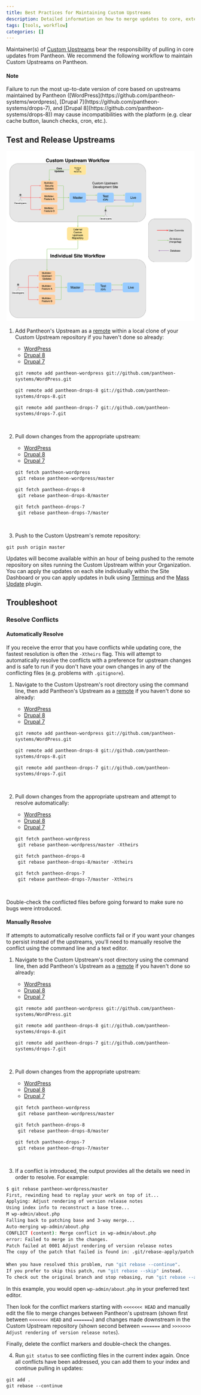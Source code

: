 ```yaml
---
title: Best Practices for Maintaining Custom Upstreams
description: Detailed information on how to merge updates to core, extensions, and themes running on Pantheon.
tags: [tools, workflow]
categories: []
---
```

Maintainer(s) of [Custom Upstreams](/docs/custom-upstream) bear the responsibility of pulling in core updates from Pantheon. We recommend the following workflow to maintain Custom Upstreams on Pantheon.

<div class="alert alert-info">
<h4 class="info">Note</h4>
<p markdown="1">Failure to run the most up-to-date version of core based on upstreams maintained by Pantheon ([WordPress](https://github.com/pantheon-systems/wordpress), [Drupal 7](https://github.com/pantheon-systems/drops-7), and [Drupal 8](https://github.com/pantheon-systems/drops-8)) may cause incompatibilities with the platform (e.g. clear cache button, launch checks, cron, etc.).</p>
</div>

## Test and Release Upstreams

![Upstream Workflow](/source/docs/assets/images/custom-upstream-workflow-chart.png)

1. Add Pantheon's Upstream as a [remote](https://git-scm.com/docs/git-remote) within a local clone of your Custom Upstream repository if you haven't done so already:

    <!-- Nav tabs -->
    <ul class="nav nav-tabs" role="tablist">
      <li id="wptab1" role="presentation" class="active"><a href="#wp1" aria-controls="wp1" role="tab" data-toggle="tab">WordPress</a></li>
      <li id="d8tab1" role="presentation"><a href="#d81" aria-controls="d81" role="tab" data-toggle="tab">Drupal 8</a></li>
      <li id="d7tab1" role="presentation"><a href="#d71" aria-controls="d71" role="tab" data-toggle="tab">Drupal 7</a></li>
    </ul>

    <!-- Tab panes -->
    <div class="tab-content">
    <div role="tabpanel" class="tab-pane active" id="wp1">
    <pre id="git-pull-wp"><code class="command nohighlight" data-lang="bash">git remote add pantheon-wordpress git://github.com/pantheon-systems/WordPress.git</code></pre>
    </div>
    <div role="tabpanel" class="tab-pane" id="d81">
    <pre id="git-pull-drops-8"><code class="command nohighlight" data-lang="bash">git remote add pantheon-drops-8 git://github.com/pantheon-systems/drops-8.git</code></pre>
    </div>
    <div role="tabpanel" class="tab-pane" id="d71">
    <pre id="git-pull-drops-7"><code class="command nohighlight" data-lang="bash">git remote add pantheon-drops-7 git://github.com/pantheon-systems/drops-7.git</code></pre>
    </div>
    </div><br>

2. Pull down changes from the appropriate upstream:

     <!-- Nav tabs -->
     <ul class="nav nav-tabs" role="tablist">
     <li role="presentation" class="active"><a href="#wp" aria-controls="wp" role="tab" data-toggle="tab">WordPress</a></li>
     <li role="presentation"><a href="#d8" aria-controls="d8" role="tab" data-toggle="tab">Drupal 8</a></li>
     <li role="presentation"><a href="#d7" aria-controls="d7" role="tab" data-toggle="tab">Drupal 7</a></li>
     </ul>

     <!-- Tab panes -->
     <div class="tab-content">
     <div role="tabpanel" class="tab-pane active" id="wp">
     <pre><code class="bash hljs">git fetch pantheon-wordpress
    git rebase pantheon-wordpress/master</code></pre>
     </div>
     <div role="tabpanel" class="tab-pane" id="d8">
     <pre><code class="bash hljs">git fetch pantheon-drops-8
    git rebase pantheon-drops-8/master</code></pre>
     </div>
     <div role="tabpanel" class="tab-pane" id="d7">
     <pre><code class="bash hljs">git fetch pantheon-drops-7
    git rebase pantheon-drops-7/master</code></pre>
     </div>
     </div><br>

3. Push to the Custom Upstream's remote repository:

  ```nohighlight
  git push origin master
  ```

Updates will become available within an hour of being pushed to the remote repository on sites running the Custom Upstream within your Organization. You can apply the updates on each site individually within the Site Dashboard or you can apply updates in bulk using [Terminus](/docs/terminus) and the [Mass Update](/docs/terminus/examples/#mass-update) plugin.


## Troubleshoot

### Resolve Conflicts
#### Automatically Resolve
If you receive the error that you have conflicts while updating core, the fastest resolution is often the `-Xtheirs` flag. This will attempt to automatically resolve the conflicts with a preference for upstream changes and is safe to run if you don't have your own changes in any of the conflicting files (e.g. problems with `.gitignore`).

1. Navigate to the Custom Upstream's root directory using the command line, then add Pantheon's Upstream as a [remote](https://git-scm.com/docs/git-remote) if you haven't done so already:

    <!-- Nav tabs -->
    <ul class="nav nav-tabs" role="tablist">
      <li id="wptab-1xtheirs" role="presentation" class="active"><a href="#wp-1xtheirs" aria-controls="wp-1xtheirs" role="tab" data-toggle="tab">WordPress</a></li>
      <li id="d8tab-1xtheirs" role="presentation"><a href="#d8-1xtheirs" aria-controls="d8-1xtheirs" role="tab" data-toggle="tab">Drupal 8</a></li>
      <li id="d7tab-1xtheirs" role="presentation"><a href="#d7-1xtheirs" aria-controls="d7-1xtheirs" role="tab" data-toggle="tab">Drupal 7</a></li>
    </ul>

    <!-- Tab panes -->
    <div class="tab-content">
    <div role="tabpanel" class="tab-pane active" id="wp-1xtheirs">
    <pre id="git-pull-wp"><code class="command nohighlight" data-lang="bash">git remote add pantheon-wordpress git://github.com/pantheon-systems/WordPress.git</code></pre>
    </div>
    <div role="tabpanel" class="tab-pane" id="d8-1xtheirs">
    <pre id="git-pull-drops-8"><code class="command nohighlight" data-lang="bash">git remote add pantheon-drops-8 git://github.com/pantheon-systems/drops-8.git</code></pre>
    </div>
    <div role="tabpanel" class="tab-pane" id="d7-1xtheirs">
    <pre id="git-pull-drops-7"><code class="command nohighlight" data-lang="bash">git remote add pantheon-drops-7 git://github.com/pantheon-systems/drops-7.git</code></pre>
    </div>
    </div><br>

2. Pull down changes from the appropriate upstream and attempt to resolve automatically:

    <!-- Nav tabs -->
    <ul class="nav nav-tabs" role="tablist">
      <li role="presentation" class="active"><a href="#wp-xtheirs" aria-controls="wp-xtheirs" role="tab" data-toggle="tab">WordPress</a></li>
      <li role="presentation"><a href="#d8-xtheirs" aria-controls="d8-xtheirs" role="tab" data-toggle="tab">Drupal 8</a></li>
      <li role="presentation"><a href="#d7-xtheirs" aria-controls="d7-xtheirs" role="tab" data-toggle="tab">Drupal 7</a></li>
    </ul>

    <!-- Tab panes -->
    <div class="tab-content">
      <div role="tabpanel" class="tab-pane active" id="wp-xtheirs">
      <pre><code>git fetch pantheon-wordpress
    git rebase pantheon-wordpress/master -Xtheirs</code></pre>
      </div>
      <div role="tabpanel" class="tab-pane" id="d8-xtheirs">
      <pre><code>git fetch pantheon-drops-8
    git rebase pantheon-drops-8/master -Xtheirs</code></pre>
      </div>
      <div role="tabpanel" class="tab-pane" id="d7-xtheirs">
      <pre><code>git fetch pantheon-drops-7
    git rebase pantheon-drops-7/master -Xtheirs</code></pre>
      </div>
    </div><br>

Double-check the conflicted files before going forward to make sure no bugs were introduced.


#### Manually Resolve
If attempts to automatically resolve conflicts fail or if you want your changes to persist instead of the upstreams, you'll need to manually resolve the conflict using the command line and a text editor.

1. Navigate to the Custom Upstream's root directory using the command line, then add Pantheon's Upstream as a [remote](https://git-scm.com/docs/git-remote) if you haven't done so already:

    <!-- Nav tabs -->
    <ul class="nav nav-tabs" role="tablist">
      <li id="wptab-1conflict" role="presentation" class="active"><a href="#wp-1conflict" aria-controls="wp-1conflict" role="tab" data-toggle="tab">WordPress</a></li>
      <li id="d8tab-1conflict" role="presentation"><a href="#d8-1conflict" aria-controls="d81" role="tab" data-toggle="tab">Drupal 8</a></li>
      <li id="d7tab-1conflict" role="presentation"><a href="#d7-1conflict" aria-controls="d7-1conflict" role="tab" data-toggle="tab">Drupal 7</a></li>
    </ul>

    <!-- Tab panes -->
    <div class="tab-content">
    <div role="tabpanel" class="tab-pane active" id="wp-1conflict">
    <pre id="git-pull-wp"><code class="command nohighlight" data-lang="bash">git remote add pantheon-wordpress git://github.com/pantheon-systems/WordPress.git</code></pre>
    </div>
    <div role="tabpanel" class="tab-pane" id="d8-1conflict">
    <pre id="git-pull-drops-8"><code class="command nohighlight" data-lang="bash">git remote add pantheon-drops-8 git://github.com/pantheon-systems/drops-8.git</code></pre>
    </div>
    <div role="tabpanel" class="tab-pane" id="d7-1conflict">
    <pre id="git-pull-drops-7"><code class="command nohighlight" data-lang="bash">git remote add pantheon-drops-7 git://github.com/pantheon-systems/drops-7.git</code></pre>
    </div>
    </div><br>

2. Pull down changes from the appropriate upstream:

     <!-- Nav tabs -->
     <ul class="nav nav-tabs" role="tablist">
     <li role="presentation" class="active"><a href="#wp-2conflict" aria-controls="wp-2conflict" role="tab" data-toggle="tab">WordPress</a></li>
     <li role="presentation"><a href="#d8-2conflict" aria-controls="d8-2conflict" role="tab" data-toggle="tab">Drupal 8</a></li>
     <li role="presentation"><a href="#d7-2conflict" aria-controls="d7-2conflict" role="tab" data-toggle="tab">Drupal 7</a></li>
     </ul>

     <!-- Tab panes -->
     <div class="tab-content">
     <div role="tabpanel" class="tab-pane active" id="wp-2conflict">
     <pre><code class="bash hljs">git fetch pantheon-wordpress
    git rebase pantheon-wordpress/master</code></pre>
     </div>
     <div role="tabpanel" class="tab-pane" id="d8-2conflict">
     <pre><code class="bash hljs">git fetch pantheon-drops-8
    git rebase pantheon-drops-8/master</code></pre>
     </div>
     <div role="tabpanel" class="tab-pane" id="d7-2conflict">
     <pre><code class="bash hljs">git fetch pantheon-drops-7
    git rebase pantheon-drops-7/master</code></pre>
     </div>
     </div><br>

3. If a conflict is introduced, the output provides all the details we need in order to resolve. For example:

  ```bash
  $ git rebase pantheon-wordpress/master
  First, rewinding head to replay your work on top of it...
  Applying: Adjust rendering of version release notes
  Using index info to reconstruct a base tree...
  M	wp-admin/about.php
  Falling back to patching base and 3-way merge...
  Auto-merging wp-admin/about.php
  CONFLICT (content): Merge conflict in wp-admin/about.php
  error: Failed to merge in the changes.
  Patch failed at 0001 Adjust rendering of version release notes
  The copy of the patch that failed is found in: .git/rebase-apply/patch

  When you have resolved this problem, run "git rebase --continue".
  If you prefer to skip this patch, run "git rebase --skip" instead.
  To check out the original branch and stop rebasing, run "git rebase --abort".
  ```

  In this example, you would open `wp-admin/about.php` in your preferred text editor.

  Then look for the conflict markers starting with `<<<<<<< HEAD` and manually edit the file to merge changes between Pantheon's upstream (shown first between `<<<<<<< HEAD` and `=======`) and changes made downstream in the Custom Upstream repository (shown second between `=======` and `>>>>>>> Adjust rendering of version release notes`).

  Finally, delete the conflict markers and double-check the changes.

4. Run `git status` to see conflicting files in the current index again. Once all conflicts have been addressed, you can add them to your index and continue pulling in updates:

  ```
  git add .
  git rebase --continue
  ```
